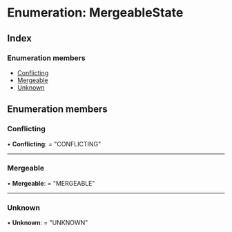 
# Enumeration: MergeableState

## Index

### Enumeration members

* [Conflicting](mergeablestate.md#conflicting)
* [Mergeable](mergeablestate.md#mergeable)
* [Unknown](mergeablestate.md#unknown)

## Enumeration members

###  Conflicting

• **Conflicting**: = "CONFLICTING"

___

###  Mergeable

• **Mergeable**: = "MERGEABLE"

___

###  Unknown

• **Unknown**: = "UNKNOWN"
